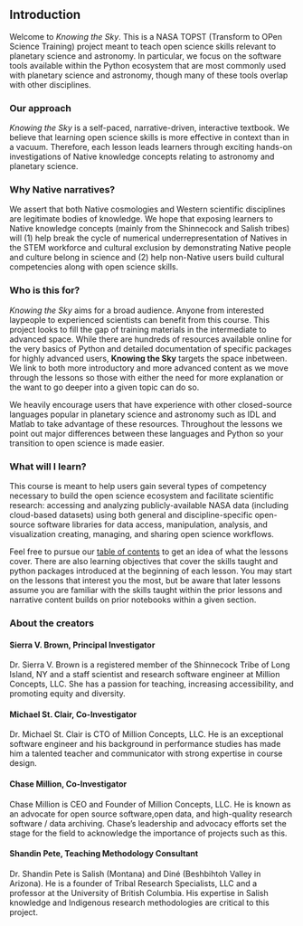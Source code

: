 ## Introduction

Welcome to *Knowing the Sky*. This is a NASA TOPST (Transform to OPen Science Training) project meant to teach open science skills relevant to planetary science and astronomy. In particular, we focus on the software tools available within the Python ecosystem that are most commonly used with planetary science and astronomy, though many of these tools overlap with other disciplines.

### Our approach

*Knowing the Sky* is a self-paced, narrative-driven, interactive textbook. We believe that learning open science skills is more effective in context than in a vacuum. Therefore, each lesson leads learners through exciting hands-on investigations of Native knowledge concepts relating to astronomy and planetary science.

### Why Native narratives?
We assert that both Native cosmologies and Western scientific disciplines are legitimate bodies of knowledge. We hope that exposing learners to Native knowledge concepts (mainly from the Shinnecock and Salish tribes) will (1) help break the cycle of numerical underrepresentation of Natives in the STEM workforce and cultural exclusion by demonstrating Native people and culture belong in science and (2) help non-Native users build cultural competencies along with open science skills.

### Who is this for?

*Knowing the Sky* aims for a broad audience. Anyone from interested laypeople to experienced scientists can benefit from this course. This project looks to fill the gap of training materials in the intermediate to advanced space. While there are hundreds of resources available online for the very basics of Python and detailed documentation of specific packages for highly advanced users, **Knowing the Sky** targets the space inbetween. We link to both more introductory and more advanced content as we move through the lessons so those with either the need for more explanation or the want to go deeper into a given topic can do so. 

We heavily encourage users that have experience with other closed-source languages popular in planetary science and astronomy such as IDL and Matlab to take advantage of these resources. Throughout the lessons we point out major differences between these languages and Python so your transition to open science is made easier.

### What will I learn?

This course is meant to help users gain several types of competency necessary to build the open science ecosystem and facilitate scientific research:
accessing and analyzing publicly-available NASA data (including cloud-based datasets) 
using both general and discipline-specific open-source software libraries for data access, manipulation, analysis, and visualization
creating, managing, and sharing open science workflows.

Feel free to pursue our [table of contents](table_of_contents.md) to get an idea of what the lessons cover. There are also learning objectives that cover the skills taught and python packages introduced at the beginning of each lesson. You may start on the lessons that interest you the most, but be aware that later lessons assume you are familiar with the skills taught within the prior lessons and narrative content builds on prior notebooks within a given section.

### About the creators

#### Sierra V. Brown, Principal Investigator

Dr. Sierra V. Brown is a registered member of the Shinnecock Tribe of Long Island, NY and a staff scientist and research software engineer at Million Concepts, LLC. She has a passion for teaching, increasing accessibility, and promoting equity and diversity.

#### Michael St. Clair, Co-Investigator

Dr. Michael St. Clair is CTO of Million Concepts, LLC. He is an exceptional software 
engineer and his background in performance studies has made him a talented teacher and 
communicator 
with strong expertise in course design.

#### Chase Million, Co-Investigator

Chase Million is CEO and Founder of Million Concepts, LLC. He is known as an advocate for open source software,open data, and high-quality research software / data archiving. Chase’s leadership and advocacy efforts set the stage for the field to acknowledge the importance of projects such as this.

#### Shandin Pete, Teaching Methodology Consultant

Dr. Shandin Pete is Salish (Montana) and Diné (Beshbihtoh Valley in Arizona). He is a founder of Tribal Research Specialists, LLC and a professor at the University of British Columbia. His expertise in Salish knowledge and Indigenous research methodologies are critical to this project.
